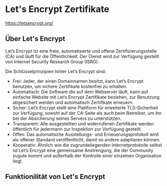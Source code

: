 # Let's Encrypt Zertifikate

<https://letsencrypt.org/>

## Über Let's Encrypt

Let’s Encrypt ist eine freie, automatisierte und offene Zertifizierungsstelle (CA) und läuft für die Öffentlichkeit. Der Dienst wird zur Verfügung gestellt von Internet Security Research Group (ISRG).

Die Schlüsselprinzipien hinter Let’s Encrypt sind:

- Frei: Jeder, der einen Domainnamen besitzt, kann Let’s Encrypt benutzen, um sichere Zertifikate kostenfrei zu erhalten.
- Automatisch: Die Software die auf dem Webserver läuft, kann auf einfache Website mit Let’s Encrypt Zertifikate beziehen, zur Benutzung abgesichert werden und automatisch Zertifikate erneuern.
- Sicher: Let’s Encrypt stellt eine Plattform für erweiterte TLS-Sicherheit zur Verfügung, sowohl auf der CA-Seite als auch beim Betreiber, um ihn bei der Absicherung seines Servers zu unterstützen.
- Transparent: Alle ausgestellten und widerrufenen Zertifikate werden öffentlich für jedermann zur Inspektion zur Verfügung gestellt.
- Offen: Das automatische Ausstellungs- und Erneuerungsprotokoll wird als offener Standard veröffentlicht, damit es andere adaptieren können.
- Kooperativ: Ähnlich wie die zugrundeliegenden Internetprotokolle selbst ist Let’s Encrypt eine gemeinsame Anstrengung, die der Community zugute kommt und außerhalb der Kontrolle einer einzelnen Organisation liegt.

## Funktionilität von Let's Encrypt